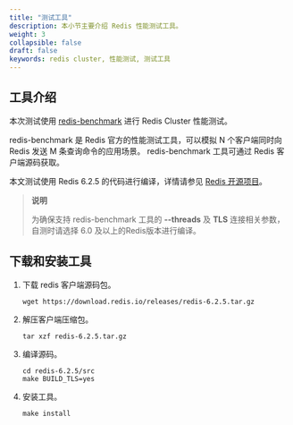 ```yaml
---
title: "测试工具"
description: 本小节主要介绍 Redis 性能测试工具。 
weight: 3
collapsible: false
draft: false
keywords: redis cluster, 性能测试, 测试工具
---
```


## 工具介绍

本次测试使用 [redis-benchmark](https://redis.io/topics/benchmarks?spm=a2c4g.11186623.2.2.7e26e6b7WH9gPU) 进行 Redis Cluster 性能测试。

 redis-benchmark 是 Redis 官方的性能测试工具，可以模拟 N 个客户端同时向 Redis 发送 M 条查询命令的应用场景。 redis-benchmark 工具可通过 Redis 客户端源码获取。

本文测试使用 Redis 6.2.5 的代码进行编译，详情请参见 [Redis 开源项目](https://github.com/redis/redis/releases/)。

>**说明**
>
>为确保支持 redis-benchmark 工具的 **--threads** 及 **TLS** 连接相关参数，自测时请选择 6.0 及以上的Redis版本进行编译。
>



## 下载和安装工具

1. 下载 redis 客户端源码包。

   ```
   wget https://download.redis.io/releases/redis-6.2.5.tar.gz
   ```

2. 解压客户端压缩包。

   ```
   tar xzf redis-6.2.5.tar.gz
   ```

3. 编译源码。

   ```
   cd redis-6.2.5/src
   make BUILD_TLS=yes
   ```

4. 安装工具。

   ```
   make install
   ```

   

